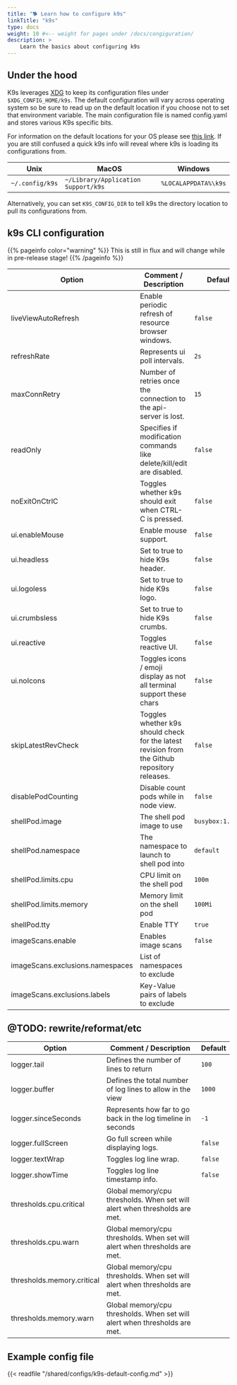 ```yaml
---
title: "🐕 Learn how to configure k9s"
linkTitle: "k9s"
type: docs
weight: 10 #<-- weight for pages under /docs/congiguration/
description: >
    Learn the basics about configuring k9s
---
```


## Under the hood

K9s leverages [XDG](https://specifications.freedesktop.org/basedir-spec/latest/) to keep its configuration files under `$XDG_CONFIG_HOME/k9s`. The default configuration will vary across operating system so be sure to read up on the default location if you choose not to set that environment variable. The main configuration file is named config.yaml and stores various K9s specific bits.

For information on the default locations for your OS please see [this link](https://github.com/adrg/xdg/blob/master/README.md). If you are still confused a quick k9s info will reveal where k9s is loading its configurations from.

|Unix|MacOS|Windows|
|----|-----|-------|
|`~/.config/k9s`|`~/Library/Application Support/k9s`|`%LOCALAPPDATA%\k9s`|

Alternatively, you can set `K9S_CONFIG_DIR` to tell k9s the directory location to pull its configurations from.

## k9s CLI configuration

{{% pageinfo color="warning" %}}
This is still in flux and will change while in pre-release stage!
{{% /pageinfo %}}

| Option                  | Comment / Description  |  Default |
|-------------------------|---------------------------------------------------------------------------------------|----------------|
| liveViewAutoRefresh                   | Enable periodic refresh of resource browser windows.| `false` |
| refreshRate                           | Represents ui poll intervals.| `2s` |
| maxConnRetry                          | Number of retries once the connection to the api-server is lost.| `15` |
| readOnly                              | Specifies if modification commands like delete/kill/edit are disabled.| `false` |
| noExitOnCtrlC                         | Toggles whether k9s should exit when CTRL-C is pressed.| `false` |
| ui.enableMouse                        | Enable mouse support.| `false` |
| ui.headless                           | Set to true to hide K9s header.| `false` |                        
| ui.logoless                           | Set to true to hide K9s logo.| `false` |                           
| ui.crumbsless                         | Set to true to hide K9s crumbs.| `false` |
| ui.reactive                           | Toggles reactive UI.|`false` |              
| ui.noIcons                            | Toggles icons / emoji display as not all terminal support these chars | `false` | 
| skipLatestRevCheck                    | Toggles whether k9s should check for the latest revision from the Github repository releases. | `false` |
| disablePodCounting                    | Disable count pods while in node view.| `false` |
| shellPod.image                        | The shell pod image to use | `busybox:1.35.0` |
| shellPod.namespace                    | The namespace to launch to shell pod into | `default` |
| shellPod.limits.cpu                   | CPU limit on the shell pod | `100m`|
| shellPod.limits.memory                | Memory limit on the shell pod | `100Mi` |
| shellPod.tty                          | Enable TTY | `true` |
| imageScans.enable                     | Enables image scans | `false` |
| imageScans.exclusions.namespaces      | List of namespaces to exclude |  |
| imageScans.exclusions.labels          | Key-Value pairs of labels to exclude |  |


## @TODO: rewrite/reformat/etc
| Option                  | Comment / Description  |  Default |
|-------------------------|---------------------------------------------------------------------------------------|----------------|
| logger.tail                           | Defines the number of lines to return | `100` |
| logger.buffer                         | Defines the total number of log lines to allow in the view | `1000` | 
| logger.sinceSeconds                   | Represents how far to go back in the log timeline in seconds | `-1`|
| logger.fullScreen                     | Go full screen while displaying logs.| `false` |    
| logger.textWrap                       | Toggles log line wrap.| `false` |                     
| logger.showTime                       | Toggles log line timestamp info.| `false` |
| thresholds.cpu.critical               | Global memory/cpu thresholds. When set will alert when thresholds are met. |  |
| thresholds.cpu.warn                   | Global memory/cpu thresholds. When set will alert when thresholds are met. | |
| thresholds.memory.critical            | Global memory/cpu thresholds. When set will alert when thresholds are met.|
| thresholds.memory.warn                | Global memory/cpu thresholds. When set will alert when thresholds are met.|


## Example config file

{{< readfile "/shared/configs/k9s-default-config.md" >}}